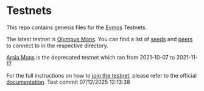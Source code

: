 # Testnets

This repo contains genesis files for the [Evmos](https://github.com/tharsis/evmos) Testnets.

The latest testnet is [Olympus Mons](./olympus_mons). You can find a list of [seeds](https://docs.tendermint.com/master/tendermint-core/using-tendermint.html#seed) and [peers](https://docs.tendermint.com/master/tendermint-core/using-tendermint.html#persistent-peer) to connect to in the respective directory.

[Arsia Mons](./arsia_mons) is the deprecated testnet which ran from 2021-10-07 to 2021-11-17.

For the full instructions on how to [join the testnet](https://evmos.dev/testnet/join.html), please refer to the official [documentation](https://evmos.dev).
Test commit 07/12/2025 12:13:38
